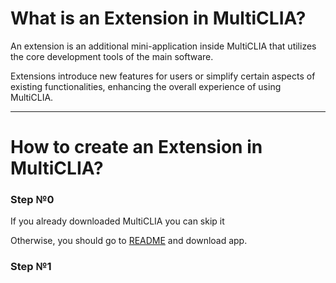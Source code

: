 # What is an Extension in MultiCLIA?

An extension is an additional mini-application inside MultiCLIA that utilizes the core development tools of the main software.

Extensions introduce new features for users or simplify certain aspects of existing functionalities, enhancing the overall experience of using MultiCLIA.

---

# How to create an Extension in MultiCLIA?

### Step №0

If you already downloaded MultiCLIA you can skip it

Otherwise, you should go to [README](https://github.com/Akillot/MultiCLIA/blob/master/README.md) and download app.

### Step №1





